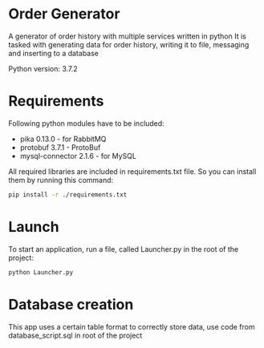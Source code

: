 # Order Generator
A generator of order history with multiple services written in python
It is tasked with generating data for order history, writing it to file, messaging and inserting to a database

Python version: 3.7.2

# Requirements
Following python modules have to be included:
* pika 0.13.0 - for RabbitMQ
* protobuf 3.7.1 - ProtoBuf
* mysql-connector 2.1.6 - for MySQL


All required libraries are included in requirements.txt file. So you can install them by running this command:

```bash
pip install -r ./requirements.txt 
```

# Launch
To start an application, run a file, called Launcher.py in the root of the project:

```bash
python Launcher.py
```

# Database creation
This app uses a certain table format to correctly store data, use code from database_script.sql in root of the project
